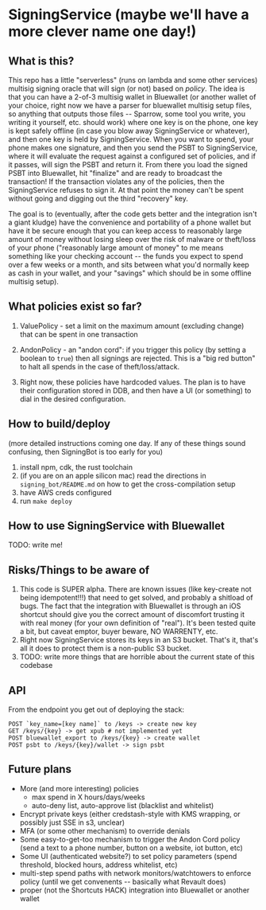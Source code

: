 # SigningService (maybe we'll have a more clever name one day!)

## What is this?

This repo has a little "serverless" (runs on lambda and some other services) multisig signing oracle that will sign (or
not) based on _policy_. The idea is that you can have a 2-of-3 multisig wallet in Bluewallet (or another wallet of your
choice, right now we have a parser for bluewallet multisig setup files, so anything that outputs those files -- Sparrow,
some tool you write, you writing it yourself, etc. should work)
where one key is on the phone, one key is kept safely offline (in case you blow away SigningService or whatever), and
then one key is held by SigningService. When you want to spend, your phone makes one signature, and then you send the
PSBT to SigningService, where it will evaluate the request against a configured set of policies, and if it passes, will
sign the PSBT and return it. From there you load the signed PSBT into Bluewallet, hit "finalize" and are ready to
broadcast the transaction! If the transaction violates any of the policies, then the SigningService refuses to sign it.
At that point the money can't be spent without going and digging out the third "recovery" key.

The goal is to (eventually, after the code gets better and the integration isn't a giant kludge) have the convenience
and portability of a phone wallet but have it be secure enough that you can keep access to reasonably large amount of
money without losing sleep over the risk of malware or theft/loss of your phone
("reasonably large amount of money" to me means something like your checking account -- the funds you expect to spend
over a few weeks or a month, and sits between what you'd normally keep as cash in your wallet, and your "savings" which
should be in some offline multisig setup).

## What policies exist so far?

1. ValuePolicy - set a limit on the maximum amount (excluding change) that can be spent in one transaction
2. AndonPolicy - an "andon cord": if you trigger this policy (by setting a boolean to `true`) then all signings are
   rejected. This is a "big red button" to halt all spends in the case of theft/loss/attack.

3. Right now, these policies have hardcoded values. The plan is to have their configuration stored in DDB, and then have
   a UI (or something) to dial in the desired configuration.

## How to build/deploy

(more detailed instructions coming one day. If any of these things sound confusing, then SigningBot is too early for
you)

1. install npm, cdk, the rust toolchain
2. (if you are on an apple silicon mac) read the directions in `signing_bot/README.md` on how to get the
   cross-compilation setup
3. have AWS creds configured
4. run `make deploy`

## How to use SigningService with Bluewallet

TODO: write me!

## Risks/Things to be aware of

1. This code is SUPER alpha. There are known issues (like key-create not being idempotent!!!) that need to get solved,
   and probably a shitload of bugs. The fact that the integration with Bluewallet is through an iOS shortcut should give
   you the correct amount of discomfort trusting it with real money (for your own definition of "real"). It's been
   tested quite a bit, but caveat emptor, buyer beware, NO WARRENTY, etc.
2. Right now SigningService stores its keys in an S3 bucket. That's it, that's all it does to protect them is a
   non-public S3 bucket.
3. TODO: write more things that are horrible about the current state of this codebase

## API

From the endpoint you get out of deploying the stack:

    POST `key_name=[key name]` to /keys -> create new key
    GET /keys/{key} -> get xpub # not implemented yet
    POST bluewallet_export to /keys/{key} -> create wallet
    POST psbt to /keys/{key}/wallet -> sign psbt

## Future plans

- More (and more interesting) policies
    - max spend in X hours/days/weeks
    - auto-deny list, auto-approve list (blacklist and whitelist)
- Encrypt private keys (either credstash-style with KMS wrapping, or possibly just SSE in s3, unclear)
- MFA (or some other mechanism) to override denials
- Some easy-to-get-too mechanism to trigger the Andon Cord policy (send a text to a phone number, button on a website,
  iot button, etc)
- Some UI (authenticated website?) to set policy parameters (spend threshold, blocked hours, address whitelist, etc)
- multi-step spend paths with network monitors/watchtowers to enforce policy (until we get convenents -- basically what
  Revault does)
- proper (not the Shortcuts HACK) integration into Bluewallet or another wallet
